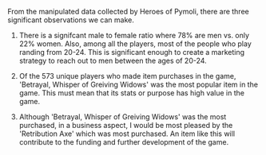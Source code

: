 From the manipulated data collected by Heroes of Pymoli, there are three significant observations we can make.

 1.  There is a signifcant male to female ratio where 78% are men vs. only 22% women. Also, among all the players, most of the 
 people who play randing from 20-24. This is significant enough to create a marketing strategy to reach out to men between the 
 ages of 20-24.

 2. Of the 573 unique players who made item purchases in the game, 'Betrayal, Whisper of Greiving Widows' was the most popular 
 item in the game. This must mean that its stats or purpose has high value in the game. 

 3. Although 'Betrayal, Whisper of Greiving Widows' was the most purchased, in a business aspect, I would be most pleased by the 
 'Retribution Axe' which was most purchased. An item like this will contribute to the funding and further development of the game. 

 
